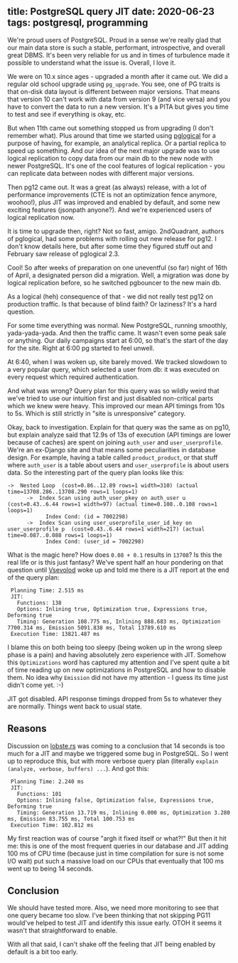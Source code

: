 title: PostgreSQL query JIT
date: 2020-06-23
tags: postgresql, programming
----

We're proud users of PostgreSQL. Proud in a sense we're really glad that our main data store is such a stable, performant, introspective, and overall great DBMS. It's been very reliable for us and in times of turbulence made it possible to understand what the issue is. Overall, I love it. 

We were on 10.x since ages - upgraded a month after it came out. We did a regular old school upgrade using `pg_upgrade`. You see, one of PG traits is that on-disk data layout is different between major versions. That means that version 10 can't work with data from version 9 (and vice versa) and you have to convert the data to run a new version. It's a PITA but gives you time to test and see if everything is okay, etc. 

But when 11th came out something stopped us from upgrading (I don't remember what). Plus around that time we started using [pglogical](https://www.2ndquadrant.com/en/resources/pglogical/) for a purpose of having, for example, an analytical replica. Or a partial replica to speed up something. And our idea of the next major upgrade was to use logical replication to copy data from our main db to the new node with newer PostgreSQL. It's one of the cool features of logical replication - you can replicate data between nodes with different major versions. 

Then pg12 came out. It was a great (as always) release, with a lot of performance improvements (CTE is not an optimization fence anymore, woohoo!), plus JIT was improved and enabled by default, and some new exciting features (jsonpath anyone?). And we're experienced users of logical replication now. 

It is time to upgrade then, right? Not so fast, amigo. 2ndQuadrant, authors of pglogical, had some problems with rolling out new release for pg12. I don't know details here, but after some time they figured stuff out and February saw release of pglogical 2.3.

Cool! So after weeks of preparation on one uneventful (so far) night of 16th of April, a designated person did a migration. Well, a migration was done by logical replication before, so he switched pgbouncer to the new main db. 

As a logical (heh) consequence of that - we did not really test pg12 on production traffic. Is that because of blind faith? Or laziness? It's a hard question.

For some time everything was normal. New PostgreSQL, running smoothly, yada-yada-yada. And then the traffic came. It wasn't even some peak sale or anything. Our daily campaigns start at 6:00, so that's the start of the day for the site. Right at 6:00 pg started to feel unwell.

At 6:40, when I was woken up, site barely moved. We tracked slowdown to a very popular query, which selected a user from db: it was executed on every request which required authentication. 

And what was wrong? Query plan for this query was so wildly weird that we've tried to use our intuition first and just disabled non-critical parts which we knew were heavy. This improved our mean API timings from 10s to 5s. Which is still strictly in "site is unresponsive" category.

Okay, back to investigation. Explain for that query was the same as on pg10, but explain analyze said that 12.9s of 13s of execution (API timings are lower because of caches) are spent on joining `auth_user` and `user_userprofile`. We're an ex-Django site and that means some peculiarities in database design. For example, having a table called `product_product`, or that stuff where `auth_user` is a table about users and `user_userprofile` is about users data. So the interesting part of the query plan looks like this:

```
->  Nested Loop  (cost=0.86..12.89 rows=1 width=310) (actual time=13708.286..13708.290 rows=1 loops=1)
      ->  Index Scan using auth_user_pkey on auth_user u  (cost=0.43..6.44 rows=1 width=97) (actual time=0.108..0.108 rows=1 loops=1)
            Index Cond: (id = 7002298)
      ->  Index Scan using user_userprofile_user_id_key on user_userprofile p  (cost=0.43..6.44 rows=1 width=217) (actual time=0.087..0.088 rows=1 loops=1)
            Index Cond: (user_id = 7002298)
```

What is the magic here? How does `0.08 + 0.1` results in `13708`? Is this the real life or is this just fantasy? We've spent half an hour pondering on that question until [Vsevolod](https://vsevolod.net) woke up and told me there is a JIT report at the end of the query plan:

```
 Planning Time: 2.515 ms
 JIT:
   Functions: 138
   Options: Inlining true, Optimization true, Expressions true, Deforming true
   Timing: Generation 108.775 ms, Inlining 888.683 ms, Optimization 7700.314 ms, Emission 5091.838 ms, Total 13789.610 ms
 Execution Time: 13821.487 ms
```

I blame this on both being too sleepy (being woken up in the wrong sleep phase is a pain) and having absolutely zero experience with JIT. Somehow this `Optimizations` word has captured my attention and I've spent quite a bit of time reading up on new optimizations in PostgreSQL and how to disable them. No idea why `Emission` did not have my attention - I guess its time just didn't come yet. :-) 

JIT got disabled. API response timings dropped from 5s to whatever they are normally. Things went back to usual state.

## Reasons

Discussion on [lobste.rs](https://lobste.rs/s/r6ydjp/postgresql_query_jit) was coming to a conclusion that 14 seconds is too much for a JIT and maybe we triggered some bug in PostgreSQL. So I went up to reproduce this, but with more verbose query plan (literally `explain (analyze, verbose, buffers) ...`). And got this:

```
 Planning Time: 2.240 ms
 JIT:
   Functions: 101
   Options: Inlining false, Optimization false, Expressions true, Deforming true
   Timing: Generation 13.719 ms, Inlining 0.000 ms, Optimization 3.280 ms, Emission 83.755 ms, Total 100.753 ms
 Execution Time: 102.812 ms
```

My first reaction was of course "argh it fixed itself or what?!" But then it hit me: this is one of the most frequent queries in our database and JIT adding 100 ms of CPU time (because just in time compilation for sure is not some I/O wait) put such a massive load on our CPUs that eventually that 100 ms went up to being 14 seconds.

## Conclusion

We should have tested more. Also, we need more monitoring to see that one query became too slow. I've been thinking that not skipping PG11 would've helped to test JIT and identify this issue early. OTOH it seems it wasn't that straightforward to enable.

With all that said, I can't shake off the feeling that JIT being enabled by default is a bit too early.